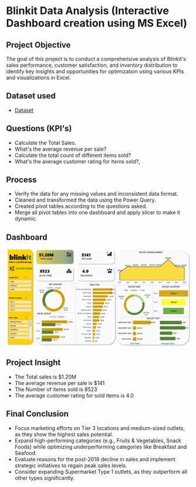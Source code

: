 # Blinkit Data Analysis (Interactive Dashboard creation using MS Excel)</br>

## Project Objective
The goal of this project is to conduct a comprehensive analysis of Blinkit's sales performance, customer satisfaction, and inventory distribution to identify key insights and opportunities for optimization using various KPIs and visualizations in Excel.

## Dataset used
- <a href="https://github.com/Pramodkumar-Analyst/Blinkit_Data_Analysis/blob/main/Blinkit%20Grocery%20Data.xlsx">Dataset</a>

## Questions (KPI's)
- Calculate the Total Sales.
- What's the average revenue per sale?
- Calculate the total count of different items sold?
- What's the average customer rating for items sold?,</br>

## Process
- Verify the data for any missing values and inconsistent data format.
- Cleaned and transformed the data using the Power Query.
- Created pivot tables according to the questions asked.
- Merge all pivot tables into one dashboard and apply slicer to make it dynamic.

## Dashboard

![Sales Report](https://github.com/Pramodkumar-Analyst/Blinkit_Data_Analysis/blob/main/Blinkit%20Dashboard.png)


## Project Insight
- The Total sales is $1.20M
- The average revenue per sale is $141
- The Number of items sold is 8523
- The average customer rating for sold items is 4.0

## Final Conclusion
- Focus marketing efforts on Tier 3 locations and medium-sized outlets, as they show the highest sales potential.
- Expand high-performing categories (e.g., Fruits & Vegetables, Snack Foods) while optimizing underperforming categories like Breakfast and Seafood.
- Evaluate reasons for the post-2018 decline in sales and implement strategic initiatives to regain peak sales levels.
- Consider expanding Supermarket Type 1 outlets, as they outperform all other types significantly.

